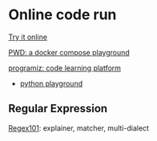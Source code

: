 # Online code run
[Try it online](https://tio.run/) 

[PWD: a docker compose playground](https://labs.play-with-docker.com/)

[programiz: code learning platform](https://programiz.pro/)
- [python playground](https://programiz.pro/ide/python)
## Regular Expression
[Regex101](https://regex101.com/): explainer, matcher, multi-dialect
